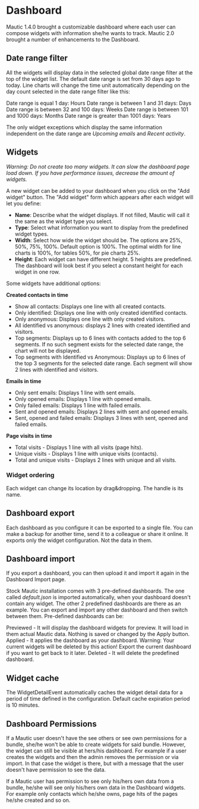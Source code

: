 # Dashboard

Mautic 1.4.0 brought a customizable dashboard where each user can compose widgets with information she/he wants to track.  Mautic 2.0 brought a number of enhancements to the Dashboard.

## Date range filter

All the widgets will display data in the selected global date range filter at the top of the widget list. The default date range is set from 30 days ago to today. Line charts will change the time unit automatically depending on the day count selected in the date range filter like this:

Date range is equal 1 day: Hours
Date range is between 1 and 31 days: Days
Date range is between 32 and 100 days: Weeks
Date range is between 101 and 1000 days: Months
Date range is greater than 1001 days: Years
 
The only widget exceptions which display the same information independent on the date range are *Upcoming emails* and *Recent activity*.

## Widgets

*Warning: Do not create too many widgets. It can slow the dashboard page load down. If you have performance issues, decrease the amount of widgets.*

A new widget can be added to your dashboard when you click on the "Add widget" button. The "Add widget" form which appears after each widget will let you define:

- **Name**: Describe what the widget displays. If not filled, Mautic will call it the same as the widget type you select.
- **Type**: Select what information you want to display from the predefined widget types.
- **Width**: Select how wide the widget should be. The options are 25%, 50%, 75%, 100%. Default option is 100%. The optimal width for line charts is 100%, for tables 50%, for pie charts 25%.
- **Height**: Each widget can have different height. 5 heights are predefined. The dashboard will look best if you select a constant height for each widget in one row.

Some widgets have additional options:

**Created contacts in time**
- Show all contacts: Displays one line with all created contacts.
- Only identified: Displays one line with only created identified contacts.
- Only anonymous: Displays one line with only created visitors.
- All identified vs anonymous: displays 2 lines with created identified and visitors.
- Top segments: Displays up to 6 lines with contacts added to the top 6 segments. If no such segment exists for the selected date range, the chart will not be displayed.
- Top segments with Identified vs Anonymous: Displays up to 6 lines of the top 3 segments for the selected date range. Each segment will show 2 lines with identified and visitors.

**Emails in time**
- Only sent emails: Displays 1 line with sent emails.
- Only opened emails: Displays 1 line with opened emails.
- Only failed emails: Displays 1 line with failed emails.
- Sent and opened emails: Displays 2 lines with sent and opened emails.
- Sent, opened and failed emails: Displays 3 lines with sent, opened and failed emails.

**Page visits in time**
- Total visits - Displays 1 line with all visits (page hits).
- Unique visits - Displays 1 line with unique visits (contacts).
- Total and unique visits - Displays 2 lines with unique and all visits.

### Widget ordering

Each widget can change its location by drag&dropping. The handle is its name.

## Dashboard export

Each dashboard as you configure it can be exported to a single file. You can make a backup for another time, send it to a colleague or share it online. It exports only the widget configuration. Not the data in them.

## Dashboard import

If you export a dashboard, you can then upload it and import it again in the Dashboard Import page.

Stock Mautic installation comes with 3 pre-defined dashboards. The one called *default.json* is imported automatically, when your dashboard doesn't contain any widget. The other 2 predefined dashboards are there as an example. You can export and import any other dashboard and then switch between them. Pre-defined dashboards can be:

Previewed - It will display the dashboard widgets for preview. It will load in them actual Mautic data. Nothing is saved or changed by the Apply button.
Applied - It applies the dashboard as your dashboard. Warning: Your current widgets will be deleted by this action! Export the current dashboard if you want to get back to it later.
Deleted - It will delete the predefined dashboard.

## Widget cache

The WidgetDetailEvent automatically caches the widget detail data for a period of time defined in the configuration. Default cache expiration period is 10 minutes.

## Dashboard Permissions

If a Mautic user doesn't have the see others or see own permissions for a bundle, she/he won't be able to create widgets for said bundle. However, the widget can still be visible at hers/his dashboard. For example if a user creates the widgets and then the admin removes the permission or via import. In that case the widget is there, but with a message that the user doesn't have permission to see the data.

If a Mautic user has permission to see only his/hers own data from a bundle, he/she will see only his/hers own data in the Dashboard widgets. For example only contacts which he/she owns, page hits of the pages he/she created and so on.
